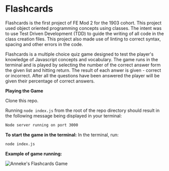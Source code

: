 # Flashcards 

Flashcards is the first project of FE Mod 2 for the 1903 cohort.  This project used object oriented programming concepts using classes.  The intent was to use Test Driven Development (TDD) to guide the writing of all code in the class creation files.  This project also made use of linting to correct syntax, spacing and other errors in the code. 

Flashcards is a multiple choice quiz game designed to test the player's knowledge of Javascript concepts and vocabulary.  The game runs in the terminal and is played by selecting the number of the correct answer form the given list and hitting return. The result of each anwer is given - correct or incorrect.  After all the questions have been answered the player will be given their percentage of correct answers.

**Playing the Game**

Clone this repo. 

Running `node index.js` from the root of the repo directory should result in the following message being displayed in your terminal: 

```bash
Node server running on port 3000
```
**To start the game in the terminal:**
In the terminal, run:

```bash
node index.js
```
**Example of game running:**

![Anneke's Flashcards Game](https://github.com/annekemcgrady/flashcards-starter/blob/master/Flashcards%20GIF.gif)

